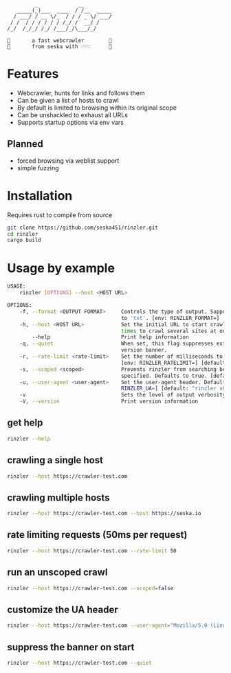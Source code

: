 ```
         _             __         
   _____(_)___  ____  / /__  _____
  / ___/ / __ \/_  / / / _ \/ ___/
 / /  / / / / / / /_/ /  __/ /    
/_/  /_/_/ /_/ /___/_/\___/_/     
                                  
🙌       a fast webcrawler        🙌
🙌       from seska with ♡♡♡      🙌
```
# Features
- Webcrawler, hunts for links and follows them
- Can be given a list of hosts to crawl
- By default is limited to browsing within its original scope
- Can be unshackled to exhaust all URLs
- Supports startup options via env vars

## Planned
- forced browsing via weblist support
- simple fuzzing

# Installation

Requires rust to compile from source

```bash
git clone https://github.com/seska451/rinzler.git
cd rinzler
cargo build
```

# Usage by example
```bash
USAGE:
    rinzler [OPTIONS] --host <HOST URL>

OPTIONS:
    -f, --format <OUTPUT FORMAT>     Controls the type of output. Supports 'txt' & 'json', defaults
                                     to 'txt'. [env: RINZLER_FORMAT=]
    -h, --host <HOST URL>            Set the initial URL to start crawling. Can be set multiple
                                     times to crawl several sites at once. [env: RINZLER_HOSTS=]
        --help                       Print help information
    -q, --quiet                      When set, this flag suppresses extraneous output like the
                                     version banner.
    -r, --rate-limit <rate-limit>    Set the number of milliseconds to wait between each request.
                                     [env: RINZLER_RATELIMIT=] [default: 0]
    -s, --scoped <scoped>            Prevents rinzler from searching beyond the original domains
                                     specified. Defaults to true. [default: true]
    -u, --user-agent <user-agent>    Set the user-agent header. Defaults to '0.0.1-alpha' [env:
                                     RINZLER_UA=] [default: "rinzler v0.0.1-alpha"]
    -v                               Sets the level of output verbosity. Set multiple times
    -V, --version                    Print version information
```
## get help
```bash
rinzler --help
```
## crawling a single host
```bash
rinzler --host https://crawler-test.com 
```
## crawling multiple hosts
```bash
rinzler --host https://crawler-test.com --host https://seska.io 
```
## rate limiting requests (50ms per request)
```bash
rinzler --host https://crawler-test.com --rate-limit 50
```
## run an unscoped crawl
```bash
rinzler --host https://crawler-test.com --scoped=false 
```
## customize the UA header
```bash
rinzler --host https://crawler-test.com --user-agent="Mozilla/5.0 (Linux; Android 8.0.0; SM-G960F Build/R16NW) AppleWebKit/537.36 (KHTML, like Gecko) Chrome/62.0.3202.84 Mobile Safari/537.36" 
```
## suppress the banner on start
```bash
rinzler --host https://crawler-test.com --quiet 
```